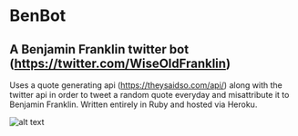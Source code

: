 # BenBot

## A Benjamin Franklin twitter bot (https://twitter.com/WiseOldFranklin)

Uses a quote generating api (https://theysaidso.com/api/) along with the twitter api in order to tweet a random quote everyday and misattribute it to Benjamin Franklin. Written entirely in Ruby and hosted via Heroku.  



![alt text][pic]

[pic]: http://images.mentalfloss.com/sites/default/files/styles/article_640x430/public/ben-franklin-impersonator_5.jpg "Cheeky Ben Franklin"